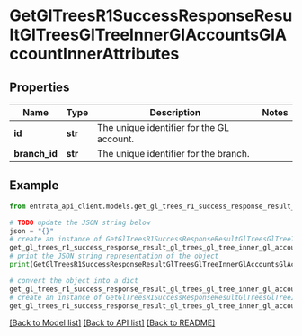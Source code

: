 # GetGlTreesR1SuccessResponseResultGlTreesGlTreeInnerGlAccountsGlAccountInnerAttributes


## Properties

Name | Type | Description | Notes
------------ | ------------- | ------------- | -------------
**id** | **str** | The unique identifier for the GL account. | 
**branch_id** | **str** | The unique identifier for the branch. | 

## Example

```python
from entrata_api_client.models.get_gl_trees_r1_success_response_result_gl_trees_gl_tree_inner_gl_accounts_gl_account_inner_attributes import GetGlTreesR1SuccessResponseResultGlTreesGlTreeInnerGlAccountsGlAccountInnerAttributes

# TODO update the JSON string below
json = "{}"
# create an instance of GetGlTreesR1SuccessResponseResultGlTreesGlTreeInnerGlAccountsGlAccountInnerAttributes from a JSON string
get_gl_trees_r1_success_response_result_gl_trees_gl_tree_inner_gl_accounts_gl_account_inner_attributes_instance = GetGlTreesR1SuccessResponseResultGlTreesGlTreeInnerGlAccountsGlAccountInnerAttributes.from_json(json)
# print the JSON string representation of the object
print(GetGlTreesR1SuccessResponseResultGlTreesGlTreeInnerGlAccountsGlAccountInnerAttributes.to_json())

# convert the object into a dict
get_gl_trees_r1_success_response_result_gl_trees_gl_tree_inner_gl_accounts_gl_account_inner_attributes_dict = get_gl_trees_r1_success_response_result_gl_trees_gl_tree_inner_gl_accounts_gl_account_inner_attributes_instance.to_dict()
# create an instance of GetGlTreesR1SuccessResponseResultGlTreesGlTreeInnerGlAccountsGlAccountInnerAttributes from a dict
get_gl_trees_r1_success_response_result_gl_trees_gl_tree_inner_gl_accounts_gl_account_inner_attributes_from_dict = GetGlTreesR1SuccessResponseResultGlTreesGlTreeInnerGlAccountsGlAccountInnerAttributes.from_dict(get_gl_trees_r1_success_response_result_gl_trees_gl_tree_inner_gl_accounts_gl_account_inner_attributes_dict)
```
[[Back to Model list]](../README.md#documentation-for-models) [[Back to API list]](../README.md#documentation-for-api-endpoints) [[Back to README]](../README.md)


